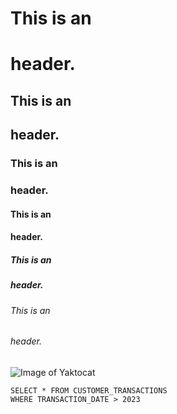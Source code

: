 # This is an <h1> header.

## This is an <h2> header.

### This is an <h3> header.

#### This is an <h4> header.

##### This is an <h5> header.

###### This is an <h6> header.


![Image of Yaktocat](https://octodex.github.com/images/yaktocat.png)


```
SELECT * FROM CUSTOMER_TRANSACTIONS 
WHERE TRANSACTION_DATE > 2023 
```
